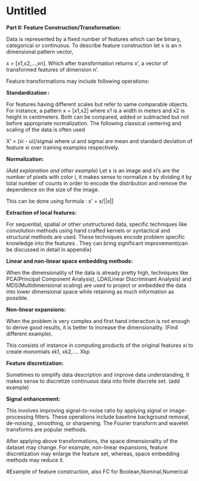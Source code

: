 # Untitled

**Part II: Feature Construction/Transformation:**

Data is represented by a fixed number of features which can be binary, categorical or continuous. To describe feature construction let x is an n dimensional pattern vector,

x = \[x1,x2,...,xn\]. Which after transformation returns x’, a vector of transformed features of dimension n’.

Feature transformations may include following operations:

**Standardization :**

For features having different scales but refer to same comparable objects. For instance, a pattern x = \[x1,x2\] where x1 is a width in meters and x2 is height in centimeters. Both can be compared, added or subtracted but not before appropriate normalization. The following classical centering and scaling of the data is often used

X’ = \(xi - ui\)/sigmai where ui and sigmai are mean and standard deviation of feature xi over training examples respectively.

**Normalization:**

_\(Add explanation and other example_\) Let x is an image and xi’s are the number of pixels with color i, it makes sense to normalize x by dividing it by total number of counts in order to encode the distribution and remove the dependence on the size of the image.

This can be done using formula : x’ = x/\|\|x\|\|

**Extraction of local features:**

For sequential, spatial or other unstructured data, specific techniques like convolution methods using hand crafted kernels or syntactical and structural methods are used. These techniques encode problem specific knowledge into the features . They can bring significant improvement\(can be discussed in detail in appendix\)

**Linear and non-linear space embedding methods:**

When the dimensionality of the data is already pretty high, techniques like PCA\(Principal Component Analysis\), LDA\(Linear Discriminant Analysis\) and MDS\(Multidimensional scaling\) are used to project or embedded the data into lower dimensional space while retaining as much information as possible.

**Non-linear expansions:**

When the problem is very complex and first hand interaction is not enough to derive good results, it is better to increase the dimensionality. \(Find different example\).

This consists of instance in computing products of the original features xi to create monomials xk1, xk2,.... Xkp

**Feature discretization:**

Sometimes to simplify data description and improve data understanding, It makes sense to discretize continuous data into finite discrete set. \(add example\)

**Signal enhancement:**

This involves improving signal-to-noise ratio by applying signal or image-processing filters. These operations include baseline background removal, de-noising , smoothing, or sharpening. The Fourier transform and wavelet transforms are popular methods.

After applying above transformations, the space dimensionality of the dataset may change. For example, non-linear expansions, feature discretization may enlarge the feature set, whereas, space embedding methods may reduce it.

\#Example of feature construction, also FC for Boolean,Nominal,Numerical

